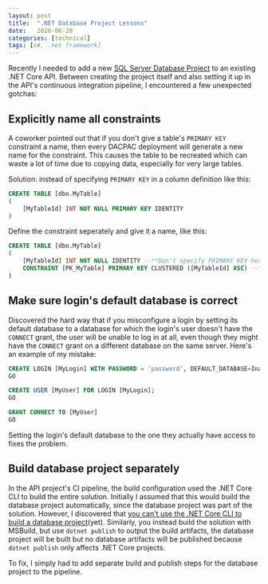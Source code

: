 ```yaml
---
layout: post
title:  ".NET Database Project Lessons"
date:   2020-06-20
categories: [technical]
tags: [c#, .net framework]
---
```

Recently I needed to add a new [SQL Server Database Project](https://docs.microsoft.com/en-us/visualstudio/data-tools/creating-and-managing-databases-and-data-tier-applications-in-visual-studio?view=vs-2019) to an existing .NET Core API. Between creating the project itself and also setting it up in the API's continuous integration pipeline, I encountered a few unexpected gotchas:

## Explicitly name all constraints
A coworker pointed out that if you don't give a table's `PRIMARY KEY` constraint a name, then every DACPAC deployment will generate a new name for the constraint. This causes the table to be recreated which can waste a lot of time due to copying data, especially for very large tables.

Solution: instead of specifying `PRIMARY KEY` in a column definition like this:
```sql
CREATE TABLE [dbo.MyTable]
(
    [MyTableId] INT NOT NULL PRIMARY KEY IDENTITY
)
```

Define the constraint seperately and give it a name, like this:
```sql
CREATE TABLE [dbo.MyTable]
(
    [MyTableId] INT NOT NULL IDENTITY --**Don't specify PRIMARY KEY here**
    CONSTRAINT [PK_MyTable] PRIMARY KEY CLUSTERED ([MyTableId] ASC) --**Make explicit constraint instead**
)
```

## Make sure login's default database is correct
Discovered the hard way that if you misconfigure a login by setting its default database to a database for which the login's user doesn't have the `CONNECT` grant, the user will be unable to log in at all, even though they might have the `CONNECT` grant on a different database on the same server. Here's an example of my mistake:
```sql
CREATE LOGIN [MyLogin] WITH PASSWORD = 'password', DEFAULT_DATABASE=InaccessibleDatabase
GO

CREATE USER [MyUser] FOR LOGIN [MyLogin];
GO

GRANT CONNECT TO [MyUser]
GO
```

Setting the login's default database to the one they actually have access to fixes the problem.

## Build database project separately
In the API project's CI pipeline, the build configuration used the .NET Core CLI to build the entire solution. Initially I assumed that this would build the database project automatically, since the database project was part of the solution. However, I discovered that [you can't use the .NET Core CLI to build a database project](https://github.com/dotnet/sdk/issues/10441)(yet). Similarly, you instead build the solution with MSBuild, but use `dotnet publish` to output the build artifacts, the database project will be built but no database artifacts will be published because `dotnet publish` only affects .NET Core projects.

To fix, I simply had to add separate build and publish steps for the database project to the pipeline.
